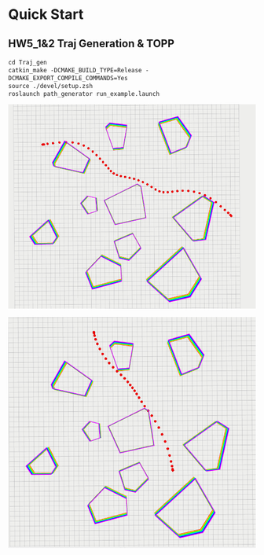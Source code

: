 # Quick Start

## HW5_1&2 Traj Generation & TOPP

```
cd Traj_gen
catkin_make -DCMAKE_BUILD_TYPE=Release -DCMAKE_EXPORT_COMPILE_COMMANDS=Yes
source ./devel/setup.zsh
roslaunch path_generator run_example.launch
```

![image-20220826193348630](attachments/image-20220826193348630.png)

![image-20220826220413677](attachments/image-20220826220413677.png)










